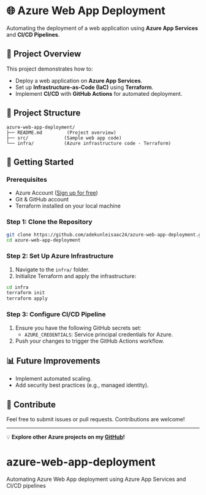 # 🌐 Azure Web App Deployment

Automating the deployment of a web application using **Azure App Services** and **CI/CD Pipelines**.

## 📌 Project Overview
This project demonstrates how to:
- Deploy a web application on **Azure App Services**.
- Set up **Infrastructure-as-Code (IaC)** using **Terraform**.
- Implement **CI/CD** with **GitHub Actions** for automated deployment.

## 📂 Project Structure
```
azure-web-app-deployment/
├── README.md         (Project overview)
├── src/             (Sample web app code)
└── infra/           (Azure infrastructure code - Terraform)
```

## 🚀 Getting Started

### Prerequisites
- Azure Account ([Sign up for free](https://azure.microsoft.com/free/))
- Git & GitHub account
- Terraform installed on your local machine

### Step 1: Clone the Repository
```bash
git clone https://github.com/adekunleisaac24/azure-web-app-deployment.git
cd azure-web-app-deployment
```

### Step 2: Set Up Azure Infrastructure
1. Navigate to the `infra/` folder.
2. Initialize Terraform and apply the infrastructure:

```bash
cd infra
terraform init
terraform apply
```

### Step 3: Configure CI/CD Pipeline
1. Ensure you have the following GitHub secrets set:
   - `AZURE_CREDENTIALS`: Service principal credentials for Azure.
2. Push your changes to trigger the GitHub Actions workflow.

## 📊 Future Improvements
- Implement automated scaling.
- Add security best practices (e.g., managed identity).

## 📣 Contribute
Feel free to submit issues or pull requests. Contributions are welcome!

---

💡 **Explore other Azure projects on my [GitHub](https://github.com/adekunleisaac24)!**
# azure-web-app-deployment
Automating Azure Web App deployment using Azure App Services and CI/CD pipelines
